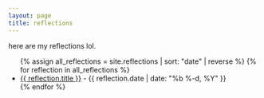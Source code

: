 ```yaml
---
layout: page
title: reflections
---
```

here are my reflections lol.

<ul>
  {% assign all_reflections = site.reflections | sort: "date" | reverse %}
  {% for reflection in all_reflections %}
    <li><a href="{{ reflection.url }}">{{ reflection.title }}</a> - {{ reflection.date | date: "%b %-d, %Y" }}</li>
  {% endfor %}
</ul>